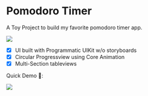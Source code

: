 # Pomodoro Timer

A Toy Project to build my favorite pomodoro timer app.



![](https://github.com/samisays11/Pomodoro-clone/blob/master/README-Assets/pomodoroAppAsset.png)


- [x] UI built with Programmatic UIKit w/o storyboards
- [x] Circular Progressview using Core Animation
- [x] Multi-Section tableviews

Quick Demo 🎥:

![](https://github.com/samisays11/Pomodoro-clone/blob/master/README-Assets/PomodoAppDemo.gif)



